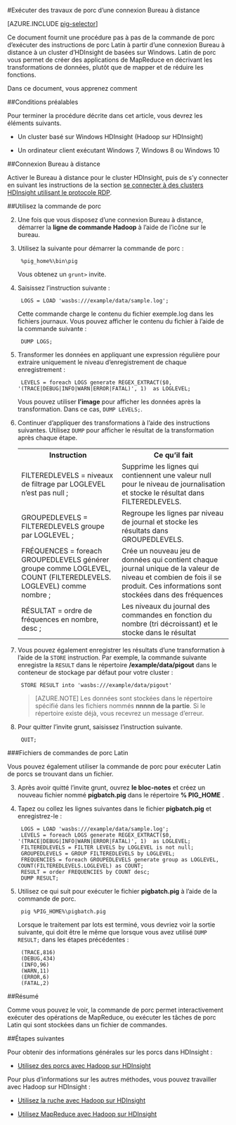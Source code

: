<properties
   pageTitle="Utiliser Hadoop porc avec Bureau à distance dans HDInsight | Microsoft Azure"
   description="Apprenez à utiliser la commande de porc pour exécuter des instructions de porc Latin à partir d’une connexion Bureau à distance à un cluster basé sur Windows de Hadoop dans HDInsight."
   services="hdinsight"
   documentationCenter=""
   authors="Blackmist"
   manager="jhubbard"
   editor="cgronlun"
    tags="azure-portal"/>

<tags
   ms.service="hdinsight"
   ms.devlang="na"
   ms.topic="article"
   ms.tgt_pltfrm="na"
   ms.workload="big-data"
   ms.date="10/11/2016"
   ms.author="larryfr"/>

#<a name="run-pig-jobs-from-a-remote-desktop-connection"></a>Exécuter des travaux de porc d’une connexion Bureau à distance

[AZURE.INCLUDE [pig-selector](../../includes/hdinsight-selector-use-pig.md)]

Ce document fournit une procédure pas à pas de la commande de porc d’exécuter des instructions de porc Latin à partir d’une connexion Bureau à distance à un cluster d’HDInsight de basées sur Windows. Latin de porc vous permet de créer des applications de MapReduce en décrivant les transformations de données, plutôt que de mapper et de réduire les fonctions.

Dans ce document, vous apprenez comment

##<a id="prereq"></a>Conditions préalables

Pour terminer la procédure décrite dans cet article, vous devrez les éléments suivants.

* Un cluster basé sur Windows HDInsight (Hadoop sur HDInsight)

* Un ordinateur client exécutant Windows 7, Windows 8 ou Windows 10

##<a id="connect"></a>Connexion Bureau à distance

Activer le Bureau à distance pour le cluster HDInsight, puis de s’y connecter en suivant les instructions de la section [se connecter à des clusters HDInsight utilisant le protocole RDP](hdinsight-administer-use-management-portal.md#rdp).

##<a id="pig"></a>Utilisez la commande de porc

2. Une fois que vous disposez d’une connexion Bureau à distance, démarrer la **ligne de commande Hadoop** à l’aide de l’icône sur le bureau.

2. Utilisez la suivante pour démarrer la commande de porc :

        %pig_home%\bin\pig

    Vous obtenez un `grunt>` invite.

3. Saisissez l’instruction suivante :

        LOGS = LOAD 'wasbs:///example/data/sample.log';

    Cette commande charge le contenu du fichier exemple.log dans les fichiers journaux. Vous pouvez afficher le contenu du fichier à l’aide de la commande suivante :

        DUMP LOGS;

4. Transformer les données en appliquant une expression régulière pour extraire uniquement le niveau d’enregistrement de chaque enregistrement :

        LEVELS = foreach LOGS generate REGEX_EXTRACT($0, '(TRACE|DEBUG|INFO|WARN|ERROR|FATAL)', 1)  as LOGLEVEL;

    Vous pouvez utiliser **l’image** pour afficher les données après la transformation. Dans ce cas, `DUMP LEVELS;`.

5. Continuer d’appliquer des transformations à l’aide des instructions suivantes. Utilisez `DUMP` pour afficher le résultat de la transformation après chaque étape.

    <table>
    <tr>
    <th>Instruction</th><th>Ce qu’il fait</th>
    </tr>
    <tr>
    <td>FILTEREDLEVELS = niveaux de filtrage par LOGLEVEL n’est pas null ;</td><td>Supprime les lignes qui contiennent une valeur null pour le niveau de journalisation et stocke le résultat dans FILTEREDLEVELS.</td>
    </tr>
    <tr>
    <td>GROUPEDLEVELS = FILTEREDLEVELS groupe par LOGLEVEL ;</td><td>Regroupe les lignes par niveau de journal et stocke les résultats dans GROUPEDLEVELS.</td>
    </tr>
    <tr>
    <td>FRÉQUENCES = foreach GROUPEDLEVELS générer groupe comme LOGLEVEL, COUNT (FILTEREDLEVELS. LOGLEVEL) comme nombre ;</td><td>Crée un nouveau jeu de données qui contient chaque journal unique de la valeur de niveau et combien de fois il se produit. Ces informations sont stockées dans des fréquences</td>
    </tr>
    <tr>
    <td>RÉSULTAT = ordre de fréquences en nombre, desc ;</td><td>Les niveaux du journal des commandes en fonction du nombre (tri décroissant) et le stocke dans le résultat</td>
    </tr>
    </table>

6. Vous pouvez également enregistrer les résultats d’une transformation à l’aide de la `STORE` instruction. Par exemple, la commande suivante enregistre la `RESULT` dans le répertoire **/example/data/pigout** dans le conteneur de stockage par défaut pour votre cluster :

        STORE RESULT into 'wasbs:///example/data/pigout'

    > [AZURE.NOTE] Les données sont stockées dans le répertoire spécifié dans les fichiers nommés **nnnnn de la partie**. Si le répertoire existe déjà, vous recevrez un message d’erreur.

7. Pour quitter l’invite grunt, saisissez l’instruction suivante.

        QUIT;

###<a name="pig-latin-batch-files"></a>Fichiers de commandes de porc Latin

Vous pouvez également utiliser la commande de porc pour exécuter Latin de porcs se trouvant dans un fichier.

3. Après avoir quitté l’invite grunt, ouvrez **le bloc-notes** et créez un nouveau fichier nommé **pigbatch.pig** dans le répertoire **% PIG_HOME** .

4. Tapez ou collez les lignes suivantes dans le fichier **pigbatch.pig** et enregistrez-le :

        LOGS = LOAD 'wasbs:///example/data/sample.log';
        LEVELS = foreach LOGS generate REGEX_EXTRACT($0, '(TRACE|DEBUG|INFO|WARN|ERROR|FATAL)', 1)  as LOGLEVEL;
        FILTEREDLEVELS = FILTER LEVELS by LOGLEVEL is not null;
        GROUPEDLEVELS = GROUP FILTEREDLEVELS by LOGLEVEL;
        FREQUENCIES = foreach GROUPEDLEVELS generate group as LOGLEVEL, COUNT(FILTEREDLEVELS.LOGLEVEL) as COUNT;
        RESULT = order FREQUENCIES by COUNT desc;
        DUMP RESULT;

5. Utilisez ce qui suit pour exécuter le fichier **pigbatch.pig** à l’aide de la commande de porc.

        pig %PIG_HOME%\pigbatch.pig

    Lorsque le traitement par lots est terminé, vous devriez voir la sortie suivante, qui doit être le même que lorsque vous avez utilisé `DUMP RESULT;` dans les étapes précédentes :

        (TRACE,816)
        (DEBUG,434)
        (INFO,96)
        (WARN,11)
        (ERROR,6)
        (FATAL,2)

##<a id="summary"></a>Résumé

Comme vous pouvez le voir, la commande de porc permet interactivement exécuter des opérations de MapReduce, ou exécuter les tâches de porc Latin qui sont stockées dans un fichier de commandes.

##<a id="nextsteps"></a>Étapes suivantes

Pour obtenir des informations générales sur les porcs dans HDInsight :

* [Utilisez des porcs avec Hadoop sur HDInsight](hdinsight-use-pig.md)

Pour plus d’informations sur les autres méthodes, vous pouvez travailler avec Hadoop sur HDInsight :

* [Utilisez la ruche avec Hadoop sur HDInsight](hdinsight-use-hive.md)

* [Utilisez MapReduce avec Hadoop sur HDInsight](hdinsight-use-mapreduce.md)
